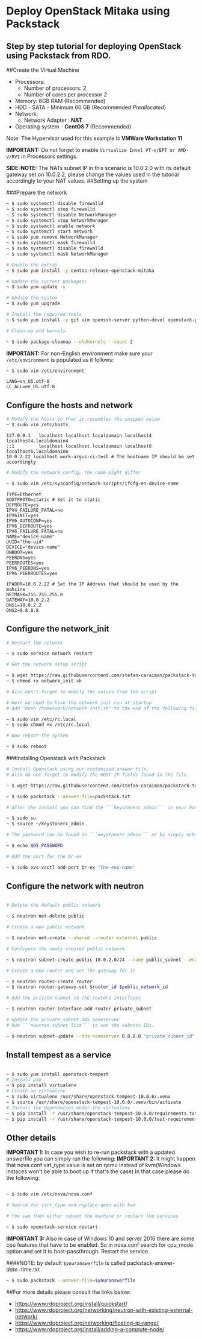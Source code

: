 # Deploy OpenStack Mitaka using Packstack

## Step by step tutorial for deploying OpenStack using Packstack from RDO.


##Create the Virtual Machine
- Processors:
    - Number of processors: 2
    - Number of cores per processor 2
- Memory: 6GB RAM (Recommended)
- HDD - SATA - Minimum 60 GB (Recommended *Preallocated*)
- Network:
    - Network Adapter :  **NAT**
- Operating system - **CentOS 7** (Recommended) 

Note: The Hypervisor used for this example is **VMWare Workstation 11**

**IMPORTANT:** Do not forget to enable ```Virtualize Intel VT-x/EPT or AMD-V/RVI``` in Processors settings.

**SIDE-NOTE:** The NATs subnet IP in this scenario is 10.0.2.0 with its default gateway set on 10.0.2.2, please change the values used in the tutorial accordingly to your NAT values.
##Setting up the system

###Prepare the network
```bash
~ $ sudo systemctl disable firewalld
~ $ sudo systemctl stop firewalld
~ $ sudo systemctl disable NetworkManager
~ $ sudo systemctl stop NetworkManager
~ $ sudo systemctl enable network
~ $ sudo systemctl start network
~ $ sudo yum remove NetworkManager
~ $ sudo systemctl mask firewalld
~ $ sudo systemctl disable firewalld
~ $ sudo systemctl mask NetworkManager

```

```bash
# Enable the extras
~ $ sudo yum install -y centos-release-openstack-mitaka

# Update the current packages:
~ $ sudo yum update -y

# Update the system
~ $ sudo yum upgrade

# Install the required tools
~ $ sudo yum install -y git vim openssh-server python-devel openstack-packstack deltarpm yum-utils yum-cron net-tools qemu-kvm qemu-kvm-tools wget

# Clean-up old kernels

~ $ sudo package-cleanup --oldkernels --count 2
```


**IMPORTANT:** For non-English environment make sure your ```/etc/environment``` is populated as it follows:

```bash
~ $ sudo vim /etc/environment
```

```vim
LANG=en_US.utf-8
LC_ALL=en_US.utf-8
```

## Configure the hosts and network

```bash
# Modify the hosts so that it resembles the snippet below
~ $ sudo vim /etc/hosts
```

```vim
127.0.0.1   localhost localhost.localdomain localhost4 localhost4.localdomain4
::1         localhost localhost.localdomain localhost6 localhost6.localdomain6
10.0.2.22 localhost work-argus-ci-test # The hostname IP should be set accordingly

```


```bash
# Modify the network config, the name might differ

~ $ sudo vim /etc/sysconfig/network-scripts/ifcfg-en-device-name
```

```vim
TYPE=Ethernet
BOOTPROTO=static # Set it to static
DEFROUTE=yes
IPV4_FAILURE_FATAL=no
IPV6INIT=yes
IPV6_AUTOCONF=yes
IPV6_DEFROUTE=yes
IPV6_FAILURE_FATAL=no
NAME="device-name"
UUID="the-uid"
DEVICE="device-name"
ONBOOT=yes
PEERDNS=yes
PEERROUTES=yes
IPV6_PEERDNS=yes
IPV6_PEERROUTES=yes

IPADDR=10.0.2.22 # Set the IP Address that should be used by the mahcine
NETMASK=255.255.255.0
GATEWAY=10.0.2.2
DNS1=10.0.2.2
DNS2=8.8.8.8

```
## Configure the network_init
```bash
# Restart the network

~ $ sudo service network restart

# Get the network setup script

~ $ wget https://raw.githubusercontent.com/stefan-caraiman/packstack-tutorial/master/network_init.sh
~ $ chmod +x network_init.sh

# Also don't forget to modify the values from the script

# Next we need to have the network_init run at startup
# Add "bash /home/work/network_init.sh" to the end of the following file

~ $ sudo vim /etc/rc.local
~ $ sudo chmod +x /etc/rc.local

# Now reboot the system

~ $ sudo reboot
```

###Installing Openstack with Packstack

```bash
# Install Openstack using our customized answer file.
# Also do not forget to modify the HOST IP fields found in the file.

~ $ wget https://raw.githubusercontent.com/stefan-caraiman/packstack-tutorial/master/packstack-answers.txt

~ $ sudo packstack --answer-file=packstack.txt

# After the install you can find the ```keystonerc_admin``` in your home folder

~ $ sudo su
~ $ source ~/keystonerc_admin

# The password can be found in ```keystonerc_admin``` or by simply echo-ing it

~ $ echo $OS_PASSWORD

# Add the port for the br-ex

~ $ sudo ovs-vsctl add-port br-ex "the-eno-name"
```

## Configure the network with neutron

```bash

# Delete the default public network

~ $ neutron net-delete public

# Create a new public network

~ $ neutron net-create --shared --router:external public

# Configure the newly created public network

~ $ neutron subnet-create public 10.0.2.0/24 --name public_subnet --enable-dhcp=False --allocation-pool start=10.0.2.140,end=10.0.2.160 --gateway 10.0.2.2

# Create a new router and set the gateway for it

~ $ neutron router-create router
~ $ neutron router-gateway-set $router_id $public_network_id

# Add the private subnet to the routers interfaces

~ $ neutron router-interface-add router private_subnet

# Update the private_subnet DNS nameserver
# Run ```neutron subnet-list``` to see the subnets IDs.

~ $ neutron subnet-update --dns-nameserver 8.8.8.8 "private_subnet_id"
```

## Install tempest as a service

```bash

~ $ sudo yum install openstack-tempest
# Install pip
~ $ pip install virtualenv 
# Create an virtualenv
~ $ sudo virtualenv /usr/share/openstack-tempest-10.0.0/.venv
~ $ source /usr/share/openstack-tempest-10.0.0/.venv/bin/activate
# Install the dependecies under the virtualenv
~ $ pip install -r /usr/share/openstack-tempest-10.0.0/requirements.txt
~ $ pip install -r /usr/share/openstack-tempest-10.0.0/test-requirements.txt

```

## Other details
**IMPORTANT 1:** In case you wish to re-run packstack with a updated answerfile you can simply run the following:
**IMPORTANT 2:** It might happen that nova.conf virt_type value is set on qemu instead of kvm(Windows instaces won't be able to boot up if that's the case).In that case please do the following:

```bash

~ $ sudo vim /etc/nova/nova.conf

# Search for virt_type and replace qemu with kvm

# You can then either reboot the machine or restart the services 

~ $ sudo openstack-service restart

```
**IMPORTANT 3:** Also in case of Windows 10 and server 2016 there are some cpu features that have to be enabled. So in nova.conf search for cpu_mode option and set it to host-passthrough. Restart the service.

####NOTE: by default ```$youranswerfile``` is called packstack-answer-$date-$time.txt

```bash
~ $ sudo packstack --answer-file=$youranswerfile
```

##For more details please consult the links below:

- https://www.rdoproject.org/install/quickstart/
- https://www.rdoproject.org/networking/neutron-with-existing-external-network/
- https://www.rdoproject.org/networking/floating-ip-range/
- https://www.rdoproject.org/install/adding-a-compute-node/

